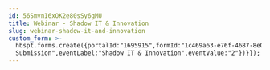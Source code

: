 ```yaml
---
id: 56SmvnI6xOK2e80sSy6gMU
title: Webinar - Shadow IT & Innovation
slug: webinar-shadow-it-and-innovation
custom_form: >-
  hbspt.forms.create({portalId:"1695915",formId:"1c469a63-e76f-4687-8e07-4e7d667f535d",target:"#hsFormContainer",css:"",onFormSubmit:function(e){window.dataLayer=window.dataLayer||[],window.dataLayer.push({event:"GAEvent",eventCategory:"Webinar",eventAction:"Form
  Submission",eventLabel:"Shadow IT & Innovation",eventValue:"2"})}});
---
```


  